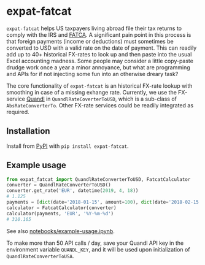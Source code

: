 # expat-fatcat

`expat-fatcat` helps US taxpayers living abroad file their tax returns to comply with the IRS and [FATCA](https://en.wikipedia.org/wiki/Foreign_Account_Tax_Compliance_Act). A significant pain point in this process is that foreign payments (income or deductions) must sometimes be converted to USD with a valid rate on the date of payment. This can readily add up to 40+ historical FX-rates to look up and then paste into the usual Excel accounting madness. Some people may consider a little copy-paste drudge work once a year a minor annoyance, but what are programming and APIs for if not injecting some fun into an otherwise dreary task?

The core functionality of `expat-fatcat` is an historical FX-rate lookup with smoothing in case of a missing exhange rate. Currently, we use the FX-service [Quandl](https://www.quandl.com/) in `QuandlRateCoverterToUSD`, which is a sub-class of ``AbsRateConverterTo``. Other FX-rate services could be readily integrated as required.

## Installation

Install from [PyPI](https://pypi.org/) with `pip install expat-fatcat`.

## Example usage

```python
from expat_fatcat import QuandlRateConverterToUSD, FatcatCalculator
converter = QuandlRateConverterToUSD()
converter.get_rate('EUR', datetime(2019, 4, 18))
# 1.125
payments = [dict(date='2018-01-15', amount=100), dict(date='2018-02-15', amount=150)]
calculator = FatcatCalculator(converter)
calculator(payments, 'EUR', '%Y-%m-%d')
# 310.165
```

See also [notebooks/example-usage.ipynb](notebooks/example-usage.ipynb).

To make more than 50 API calls / day, save your Quandl API key in the environment variable `QUANDL_KEY`, and it will be used upon initialization of `QuandlRateConverterToUSA`.

